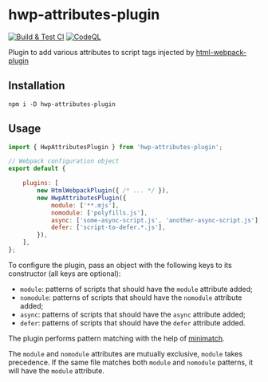 # hwp-attributes-plugin

[![Build & Test CI](https://github.com/sjinks/hwp-attributes-plugin/actions/workflows/build-test.yml/badge.svg)](https://github.com/sjinks/hwp-attributes-plugin/actions/workflows/build-test.yml)
[![CodeQL](https://github.com/sjinks/hwp-attributes-plugin/actions/workflows/codeql.yml/badge.svg)](https://github.com/sjinks/hwp-attributes-plugin/actions/workflows/codeql.yml)

Plugin to add various attributes to script tags injected by [html-webpack-plugin](https://www.npmjs.com/package/html-webpack-plugin)

## Installation

```shell
npm i -D hwp-attributes-plugin
```

## Usage

```js
import { HwpAttributesPlugin } from 'hwp-attributes-plugin';

// Webpack configuration object
export default {

    plugins: [
        new HtmlWebpackPlugin({ /* ... */ }),
        new HwpAttributesPlugin({
            module: ['**.mjs'],
            nomodule: ['polyfills.js'],
            async: ['some-async-script.js', 'another-async-script.js'],
            defer: ['script-to-defer.*.js'],
        }),
    ],
};
```

To configure the plugin, pass an object with the following keys to its constructor (all keys are optional):
  * `module`: patterns of scripts that should have the `module` attribute added;
  * `nomodule`: patterns of scripts that should have the `nomodule` attribute added;
  * `async`: patterns of scripts that should have the `async` attribute added;
  * `defer`: patterns of scripts that should have the `defer` attribute added.

The plugin performs pattern matching with the help of [minimatch](https://www.npmjs.com/package/minimatch).

The `module` and `nomodule` attributes are mutually exclusive, `module` takes precedence. If the same file matches both `module` and `nomodule` patterns, it will have the `module` attribute.
